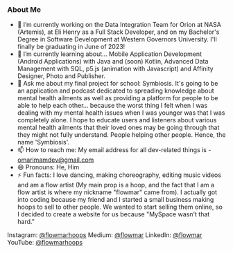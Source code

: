 ### About Me

<!--
**flowmar/flowmar** is a ✨ _special_ ✨ repository because its `README.md` (this file) appears on your GitHub profile.

Here are some ideas to get you started:

- 🔭 I’m currently working on ...
- 🌱 I’m currently learning ...
- 👯 I’m looking to collaborate on ...
- 🤔 I’m looking for help with ...
- 💬 Ask me about ...
- 📫 How to reach me: ...
- 😄 Pronouns: ...
- ⚡ Fun fact: ...
-->

- 🔭 I’m currently working on the Data Integration Team for Orion at NASA (Artemis), at Eli Henry as a Full Stack Developer, and on my Bachelor's Degree in Software Development at Western Governors University. I'll finally be graduating in June of 2023!
- 🌱 I’m currently learning about... Mobile Application Development (Android Applications) with Java and (soon) Kotlin, Advanced Data Management with SQL, p5.js (animation with Javascript) and Affinity Designer, Photo and Publisher.
- 💬 Ask me about my final project for school: Symbiosis. It's going to be an application and podcast dedicated to spreading knowledge about mental health ailments as well as providing a platform for people to be able to help each other... because the worst thing I felt when I was dealing with my mental health issues when I was younger was that I was completely alone. I hope to educate users and listeners about various mental health ailments that their loved ones may be going through that they might not fully understand. People helping other people. Hence, the name 'Symbiosis'.
- 📫 How to reach me: My email address for all dev-related things is - omarimamdev@gmail.com
- 😄 Pronouns: He, Him
- ⚡ Fun facts: I love dancing, making choreography, editing music videos and am a flow artist (My main prop is a hoop, and the fact that I am a flow artist is where my nickname "flowmar" came from). I actually got into coding because my friend and I started a small business making hoops to sell to other people. We wanted to start selling them online, so I decided to create a website for us because "MySpace wasn't that hard."

Instagram: <a href="https://instagram.com/flowmarhoops">@flowmarhoops</a>
Medium: <a href="https://flowmar.medium.com">@flowmar</a>
LinkedIn: <a href="https://linkedin.com/in/flowmar">@flowmar</a>
YouTube: <a href="https://youtube.com/@flowmarhoops">@flowmarhoops</a>
